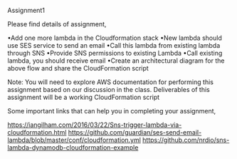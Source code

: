 Assignment1

Please find details of assignment,

•Add one more lambda in the Cloudformation
stack
•New lambda should use SES service to send
an email
•Call this lambda from existing lambda
through SNS
•Provide SNS permissions to existing
Lambda
•Call existing lambda, you should receive
email
•Create an architectural diagram for the
above flow and share the CloudFormation
script

Note: You will need to explore AWS documentation for performing this assignment based on our discussion in the class. Deliverables of this assignment will be a working CloudFormation script

Some important links that can help you in completing your assignment,

https://iangilham.com/2016/03/22/Sns-trigger-lambda-via-cloudformation.html
https://github.com/guardian/ses-send-email-lambda/blob/master/conf/cloudformation.yml
https://github.com/nrdio/sns-lambda-dynamodb-cloudformation-example

